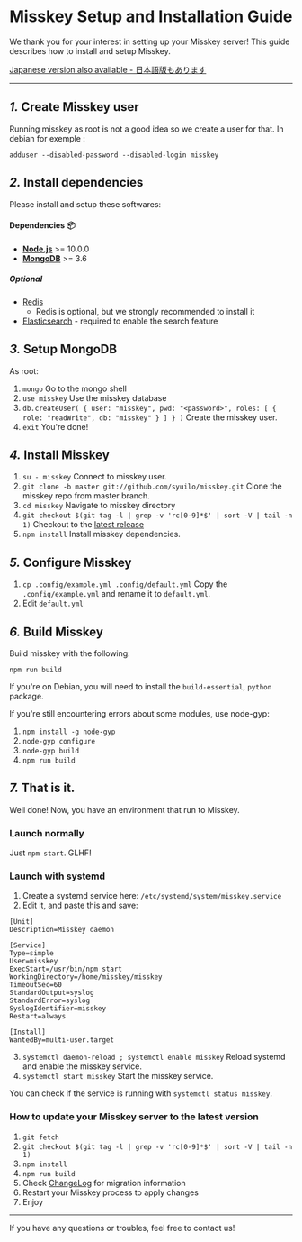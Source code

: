 Misskey Setup and Installation Guide
================================================================

We thank you for your interest in setting up your Misskey server!
This guide describes how to install and setup Misskey.

[Japanese version also available - 日本語版もあります](./setup.ja.md)

----------------------------------------------------------------

*1.* Create Misskey user
----------------------------------------------------------------
Running misskey as root is not a good idea so we create a user for that.
In debian for exemple :

```
adduser --disabled-password --disabled-login misskey
```

*2.* Install dependencies
----------------------------------------------------------------
Please install and setup these softwares:

#### Dependencies :package:
* **[Node.js](https://nodejs.org/en/)** >= 10.0.0
* **[MongoDB](https://www.mongodb.com/)** >= 3.6

##### Optional
* [Redis](https://redis.io/)
  * Redis is optional, but we strongly recommended to install it
* [Elasticsearch](https://www.elastic.co/) - required to enable the search feature

*3.* Setup MongoDB
----------------------------------------------------------------
As root:
1. `mongo` Go to the mongo shell
2. `use misskey` Use the misskey database
3. `db.createUser( { user: "misskey", pwd: "<password>", roles: [ { role: "readWrite", db: "misskey" } ] } )` Create the misskey user.
4. `exit` You're done!

*4.* Install Misskey
----------------------------------------------------------------
1. `su - misskey` Connect to misskey user.
2. `git clone -b master git://github.com/syuilo/misskey.git` Clone the misskey repo from master branch.
3. `cd misskey` Navigate to misskey directory
4. `git checkout $(git tag -l | grep -v 'rc[0-9]*$' | sort -V | tail -n 1)` Checkout to the [latest release](https://github.com/syuilo/misskey/releases/latest)
5. `npm install` Install misskey dependencies.

*5.* Configure Misskey
----------------------------------------------------------------
1. `cp .config/example.yml .config/default.yml` Copy the `.config/example.yml` and rename it to `default.yml`.
2. Edit `default.yml`

*6.* Build Misskey
----------------------------------------------------------------

Build misskey with the following:

`npm run build`

If you're on Debian, you will need to install the `build-essential`, `python` package.

If you're still encountering errors about some modules, use node-gyp:

1. `npm install -g node-gyp`
2. `node-gyp configure`
3. `node-gyp build`
4. `npm run build`

*7.* That is it.
----------------------------------------------------------------
Well done! Now, you have an environment that run to Misskey.

### Launch normally
Just `npm start`. GLHF!

### Launch with systemd

1. Create a systemd service here: `/etc/systemd/system/misskey.service`
2. Edit it, and paste this and save:

```
[Unit]
Description=Misskey daemon

[Service]
Type=simple
User=misskey
ExecStart=/usr/bin/npm start
WorkingDirectory=/home/misskey/misskey
TimeoutSec=60
StandardOutput=syslog
StandardError=syslog
SyslogIdentifier=misskey
Restart=always

[Install]
WantedBy=multi-user.target
```

3. `systemctl daemon-reload ; systemctl enable misskey` Reload systemd and enable the misskey service.
4. `systemctl start misskey` Start the misskey service.

You can check if the service is running with `systemctl status misskey`.

### How to update your Misskey server to the latest version
1. `git fetch`
2. `git checkout $(git tag -l | grep -v 'rc[0-9]*$' | sort -V | tail -n 1)`
3. `npm install`
4. `npm run build`
5. Check [ChangeLog](../CHANGELOG.md) for migration information
6. Restart your Misskey process to apply changes
7. Enjoy

----------------------------------------------------------------

If you have any questions or troubles, feel free to contact us!
